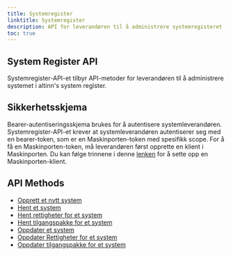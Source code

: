 ```yaml
---
title: Systemregister
linktitle: Systemregister
description: API for leverandøren til å administrere systemregisteret
toc: true
---
```


## System Register API
Systemregister-API-et tilbyr API-metoder for leverandøren til å administrere systemet i altinn's system register.

## Sikkerhetsskjema
Bearer-autentiseringsskjema brukes for å autentisere systemleverandøren.
Systemregister-API-et krever at systemleverandøren autentiserer seg med en bearer-token, som er en Maskinporten-token med spesifikk scope.
For å få en Maskinporten-token, må leverandøren først opprette en klient i Maskinporten. Du kan følge trinnene i denne [lenken](/nb/authorization/getting-started/maskinportenclient/) for å sette opp en Maskinporten-klient.

## API Methods
- [Opprett et nytt system](create)
- [Hent et system](get)
- [Hent rettigheter for et system](get#hent-rettigheter-for-et-system)
- [Hent tilgangspakke for et system](get#hent-tilgangspakker-for-et-system)
- [Oppdater et system](update)
- [Oppdater Rettigheter for et system](update#oppdater-rettighet-for-et-system)
- [Oppdater tilgangspakke for et system](update#oppdater-tilgangspakker-for-et-system)